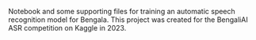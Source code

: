 Notebook and some supporting files for training an automatic speech recognition model for Bengala. This
project was created for the BengaliAI ASR competition on Kaggle in 2023. 
